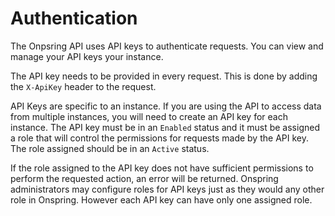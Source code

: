 # Authentication

The Onpsring API uses API keys to authenticate requests. You can view and manage your API keys your instance.

The API key needs to be provided in every request. This is done by adding the `X-ApiKey` header to the request.

API Keys are specific to an instance. If you are using the API to access data from multiple instances, you will need to create an API key for each instance. The API key must be in an `Enabled` status and it must be assigned a role that will control the permissions for requests made by the API key. The role assigned should be in an `Active` status.

If the role assigned to the API key does not have sufficient permissions to perform the requested action, an error will be returned. Onspring administrators may configure roles for API keys just as they would any other role in Onspring. However each API key can have only one assigned role.
